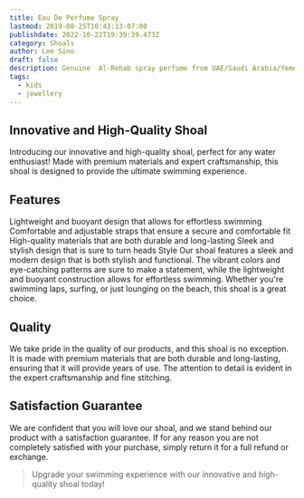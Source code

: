```yaml
---
title: Eau De Perfume Spray
lastmod: 2019-08-25T10:43:13-07:00
publishdate: 2022-10-22T19:39:39.473Z
category: Shoals
author: Lee Sino
draft: false
description: Genuine  Al-Rehab spray perfume from UAE/Saudi Arabia/Yemen High Quality
tags:
  - kids
  - jewellery
---
```


## Innovative and High-Quality Shoal

Introducing our innovative and high-quality shoal, perfect for any water enthusiast! Made with premium materials and expert craftsmanship, this shoal is designed to provide the ultimate swimming experience.

## Features

Lightweight and buoyant design that allows for effortless swimming
Comfortable and adjustable straps that ensure a secure and comfortable fit
High-quality materials that are both durable and long-lasting
Sleek and stylish design that is sure to turn heads
Style
Our shoal features a sleek and modern design that is both stylish and functional. The vibrant colors and eye-catching patterns are sure to make a statement, while the lightweight and buoyant construction allows for effortless swimming. Whether you're swimming laps, surfing, or just lounging on the beach, this shoal is a great choice.

## Quality

We take pride in the quality of our products, and this shoal is no exception. It is made with premium materials that are both durable and long-lasting, ensuring that it will provide years of use. The attention to detail is evident in the expert craftsmanship and fine stitching.

## Satisfaction Guarantee

We are confident that you will love our shoal, and we stand behind our product with a satisfaction guarantee. If for any reason you are not completely satisfied with your purchase, simply return it for a full refund or exchange.

> Upgrade your swimming experience with our innovative and high-quality shoal today!

